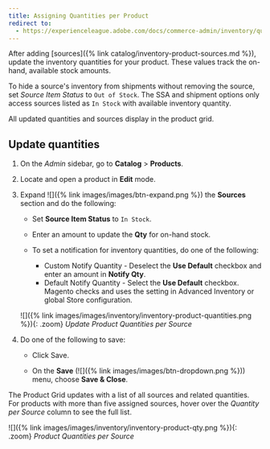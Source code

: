 ```yaml
---
title: Assigning Quantities per Product
redirect to:
  - https://experienceleague.adobe.com/docs/commerce-admin/inventory/quantities/quantities-assign-per-product.html
---
```


After adding [sources]({% link catalog/inventory-product-sources.md %}), update the inventory quantities for your product. These values track the on-hand, available stock amounts.

To hide a source's inventory from shipments without removing the source, set _Source Item Status_ to `Out of Stock`. The SSA and shipment options only access sources listed as `In Stock` with available inventory quantity.

All updated quantities and sources display in the product grid.

## Update quantities

1. On the _Admin_ sidebar, go to **Catalog** > **Products**.

1. Locate and open a product in **Edit** mode.

1. Expand ![]({% link images/images/btn-expand.png %}) the **Sources** section and do the following:

   - Set **Source Item Status** to `In Stock`.

   - Enter an amount to update the **Qty** for on-hand stock.

   - To set a notification for inventory quantities, do one of the following:

      - Custom Notify Quantity - Deselect the **Use Default** checkbox and enter an amount in **Notify Qty**.
      - Default Notify Quantity - Select the **Use Default** checkbox. Magento checks and uses the setting in Advanced Inventory or global Store configuration.

    ![]({% link images/images/inventory/inventory-product-quantities.png %}){: .zoom}
    _Update Product Quantities per Source_

1. Do one of the following to save:

   - Click <span class="btn">Save</span>.

   - On the **Save** (![]({% link images/images/btn-dropdown.png %})) menu, choose **Save & Close**.

The Product Grid updates with a list of all sources and related quantities. For products with more than five assigned sources, hover over the _Quantity per Source_ column to see the full list.

![]({% link images/images/inventory/inventory-product-qty.png %}){: .zoom}
_Product Quantities per Source_
